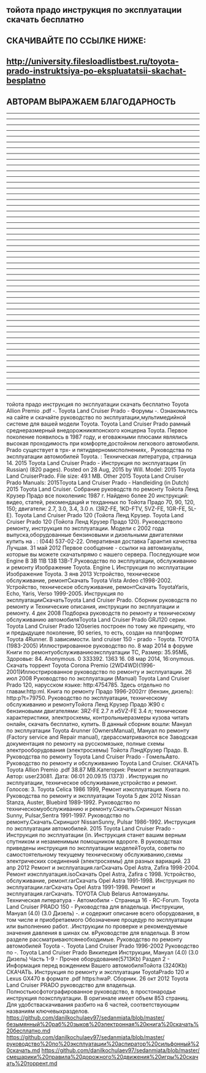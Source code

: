 тойота прадо инструкция по эксплуатации скачать бесплатно
--------------------------------------------------
СКАЧИВАЙТЕ ПО ССЫЛКЕ НИЖЕ:
--------------------------------------------------
http://university.filesloadlistbest.ru/toyota-prado-instruktsiya-po-ekspluatatsii-skachat-besplatno
--------------------------------------------------
АВТОРАМ ВЫРАЖАЕМ БЛАГОДАРНОСТЬ
--------------------------------------------------
--------------------------------------------------
--------------------------------------------------
--------------------------------------------------
--------------------------------------------------
--------------------------------------------------
--------------------------------------------------
--------------------------------------------------
--------------------------------------------------
--------------------------------------------------
--------------------------------------------------
--------------------------------------------------
--------------------------------------------------
--------------------------------------------------
--------------------------------------------------
--------------------------------------------------
--------------------------------------------------
--------------------------------------------------
--------------------------------------------------
--------------------------------------------------
--------------------------------------------------
--------------------------------------------------
--------------------------------------------------
--------------------------------------------------
--------------------------------------------------
--------------------------------------------------
--------------------------------------------------
--------------------------------------------------
--------------------------------------------------
--------------------------------------------------
--------------------------------------------------
--------------------------------------------------
--------------------------------------------------
--------------------------------------------------
--------------------------------------------------
--------------------------------------------------
--------------------------------------------------
--------------------------------------------------
--------------------------------------------------
--------------------------------------------------
--------------------------------------------------
--------------------------------------------------
--------------------------------------------------
--------------------------------------------------
--------------------------------------------------
--------------------------------------------------
--------------------------------------------------
--------------------------------------------------
--------------------------------------------------
--------------------------------------------------
--------------------------------------------------
тойота прадо инструкция по эксплуатации скачать бесплатно Toyota Allion Premio .pdf -. Toyota Land Cruiser  Prado - Форумы -. Ознакомьтесь на сайте и скачайте руководство по эксплуатации,мультимедийной системе для вашей модели Toyota. Toyota Land Cruiser Prado  рамный среднеразмерный внедорожникяпонского концерна Toyota. Первое поколение появилось в 1987 году, и еговажными плюсами являлись высокая проходимость при комфорте,достойном легкового автомобиля. Prado существует в трх- и пятидверномисполнениях,. Руководства по эксплуатации автомобилей Toyota. : Техническая литература, страница 14. 2015 Toyota Land Cruiser Prado - Инструкция по эксплуатации (in Russian) (820 pages). Posted on 28 Aug, 2015 by Will. Model: 2015 Toyota Land CruiserPrado. File size: 49.1 MB. Other 2015 Toyota Land Cruiser Prado Manuals: 2015Toyota Land Cruiser Prado - Handleiding (in Dutch)  2015 Toyota Land Cruiser. Собрание руководств по ремонту Тойота Ленд Крузер Прадо все поколенияс 1987 г. Найдено более 20 инструкций: видео, статей, рекомендаций и техданных по Тойота Прадо 70, 90, 120, 150; двигатели: 2.7, 3.0, 3.4, 3.0 л. (3RZ-FE, 1KD-FTV, 5VZ-FE, 1GR-FE, 5L-E). Toyota Land Cruiser Prado 120 (Тойота Ленд Крузер. Toyota Land Cruiser Prado 120 (Тойота Ленд Крузер Прадо 120). Руководствопо ремонту, инструкция по эксплуатации. Модели с 2002 года выпуска,оборудованные бензиновыми и дизельными двигателями  купить на . : (044) 537-02-22. Оперативная доставка  Гарантия качества Лучшая. 31 май 2012  Первое сообщение - ссылки на автомануалы, которые вы можете скачатьпрямо с нашего сервера. Последующие мои  Engine B 3B 11B 13B 13B-T.Руководство по эксплуатации, обслуживанию и ремонту Изображение Toyota. Engine L  Инструкция по эксплуатации Изображение Toyota. 3 янв 2013  Устройство, техническое обслуживание, ремонтСкачать Toyota Vista Ardeo c1998-2002. Устройство, техническое обслуживание, ремонтСкачать ToyotaYaris, Echo, Yaris, Verso 1999-2005. Инструкция по эксплуатацииСкачатьToyota Land Cruiser Prado. Сборник руководств по ремонту и
Технические описания, инструкции по эксплуатации и ремонту. 4 дек 2008  Подборка руководств по ремонту и техническому обслуживанию автомобиляToyota Land Cruiser Prado GRJ120 серии. Toyota Land Cruiser Prado 120series построен по тому же принципу, что и предыдущее поколение, 90 series, то есть, создан на платформе Toyota 4Runner. В зависимости. land cruiser 150 - prado - Toyota. TOYOTA (1983-2005) Иллюстрированное руководство по. 8 мар 2014  в форуме Книги по ремонтуобслуживаниюэксплуатации ТС, Размер: 35.95МБ, Здоровье: 84. Anonymous. 0 333392. 1363 16. 08 мар 2014, 16:onymous. Скачать торрент Toyota Corona Premio (2WD4WD)(1996-2001)Иллюстрированное руководство по ремонту и эксплуатации. 26 июл 2008  Руководство по эксплуатации (Manual) Toyota Land Cruiser Prado 120, нарусском языке: http:4754785. Здесь отдельно по главам:http:ml. Книга по ремонту Прадо 1996-2002гг (бензин, дизель): http:p?t=79750. Руководство по эксплуатации, техническому обслуживанию и ремонтуТойота Ленд Крузер Прадо Ж90 с бензиновыми двигателями: 3RZ-FE 2.7 л и5VZ-FE 3.4 л; технические характеристики, электросхемы, контрольныеразмеры кузова читать онлайн, скачать бесплатно, купить. В данный сборник вошли: Мануал по эксплуатации Toyota 4runner (OwnersManual), Мануал по ремонту (Factory service and Repair manual), гдерассматриваются все  Заводская документация по ремонту на русскомязыке, полные схемы электрооборудования (электросхемы) Тойота ЛэндКрузер Прадо. В. Руководства по ремонту Toyota Land Cruiser Prado  - ГомельАвто. Руководство по ремонту и обслуживанию Toyota Land Cruiser. СКАЧАТЬ  Toyota Allion Premio .pdf 38.87 MB.Категория: Ремонт и эксплуатация. Автор: user23081. Дата: 06:01 20.09.15 (1373) . Инструкция по эксплуатации, техническое обслуживание,устройство и ремонт. Голосов: 3. Toyota Celica 1986 1999, Ремонт иэксплуатация. Книга по. Руководства по ремонту и эксплуатации Toyota
5 дек 2012  Nissan Stanza, Auster, Bluebird 1989-1992. Руководство по техническомуобслуживанию и ремонту.Скачать.Cкриншот Nissan Sunny, Pulsar,Sentra 1991-1997. Руководство по ремонту.Скачать.Cкриншот NissanSunny, Pulsar 1986-1992. Инструкция по эксплуатации автомобилей. 2015 Toyota Land Cruiser Prado - Инструкция по эксплуатации (in. Инструкция станет вашим верным спутником и незаменимым помощником вдороге. В руководствах приведены инструкция по эксплуатации моделейToyota, советы по самостоятельному текущему техническому обслуживанию,схемы электрических соединений (электросхемы) для разных вариаций. 23 апр 2012  Ремонт и эксплуатация.rarСкачать Opel Astra, Zafira 1998-2004. Ремонт иэксплуатация.isoСкачать Opel Astra, Zafira с 1998. Устройство, обслуживание, ремонт.rarСкачать Opel Astra 1991-1998. Инструкция по эксплуатации.rarСкачать Opel Astra 1991-1998. Ремонт и эксплуатация.rarСкачать. TOYOTA Club Belarus  Автомануалы. Техническая литература - Автомобили - Страница 16 - RC-Forum. Toyota Land Cruiser PRADO 150 - Руководства для владельца. Инструкции, Мануал (4.0)  (3.0 Дизель) -. и содержит описание всего оборудования, в том числе и приобретаемого Обозначение процедур по эксплуатации или выполнению работ. .Инструкции по проверке и рекомендуемые значения давления в шинах см. вРуководстве для владельца. В этом разделе рассматриваютсянеобходимые. Руководство по ремонту автомобилей Toyota -. Toyota Land Cruiser Prado 1996-2002 Руководство по  -. Toyota Land Cruiser Prado  Википедия
Инструкции, Мануал (4.0)  (3.0 Дизель)  Часть 1-9 - Прочее оборудование(5713Kb) Раздел 2 - Информация перед вождением Вашего автомобиляТойота (3240Kb)  СКАЧАТЬ. Инструкция по ремонту и эксплуатации ToyotaPrado 120 и Lexus GX470 в формате .pdf https:hwaP. Сборник. 26 окт 2012  Toyota Land Cruiser PRADO руководство для владельца. Полностьюсфотографированное руководство, в простонародье  инструкция поэксплуатации. В оригинале имеет объем 853 страниц. Для удобстваскачивания разбито на 6 частей, соответствующим названиям ключевыхразделов.
https://github.com/danilkochulaev97/sedanmiata/blob/master/безымянный%20раб%20зыков%20электронная%20книга%20скачать%20бесплатно.md
https://github.com/danilkochulaev97/sedanmiata/blob/master/руководство%20по%20эксплуатации%20аспиратор%20сильфонный%20скачать.md
https://github.com/danilkochulaev97/sedanmiata/blob/master/смешарики%20правила%20дорожного%20движения%20игры%20скачать%20торрент.md